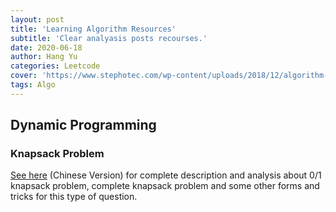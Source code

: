 ```yaml
---
layout: post
title: 'Learning Algorithm Resources'
subtitle: 'Clear analyasis posts recourses.'
date: 2020-06-18
author: Hang Yu
categories: Leetcode
cover: 'https://www.stephotec.com/wp-content/uploads/2018/12/algorithm-2.png'
tags: Algo
---
```

## Dynamic Programming
### Knapsack Problem
[See here](https://www.kancloud.cn/kancloud/pack/70125) (Chinese Version) for complete description and analysis about 0/1 knapsack problem, complete knapsack problem and some other forms and tricks for this type of question.

